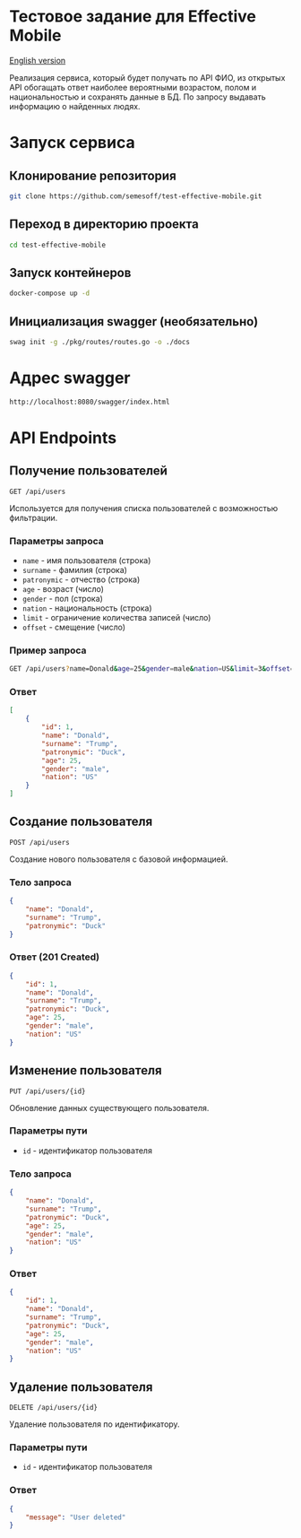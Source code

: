# Тестовое задание для Effective Mobile

[English version](README-EN.md)

Реализация сервиса, который будет получать по API ФИО, из открытых API обогащать
ответ наиболее вероятными возрастом, полом и национальностью и сохранять данные в
БД. По запросу выдавать информацию о найденных людях.

# Запуск сервиса

## Клонирование репозитория
```bash
git clone https://github.com/semesoff/test-effective-mobile.git
```

## Переход в директорию проекта
```bash
cd test-effective-mobile
```

## Запуск контейнеров
```bash
docker-compose up -d
```

## Инициализация swagger (необязательно)
```bash
swag init -g ./pkg/routes/routes.go -o ./docs
```

# Адрес swagger
```bash
http://localhost:8080/swagger/index.html
```

# API Endpoints

## Получение пользователей
`GET /api/users`

Используется для получения списка пользователей с возможностью фильтрации.

### Параметры запроса
- `name` - имя пользователя (строка)
- `surname` - фамилия (строка)
- `patronymic` - отчество (строка)
- `age` - возраст (число)
- `gender` - пол (строка)
- `nation` - национальность (строка)
- `limit` - ограничение количества записей (число)
- `offset` - смещение (число)

### Пример запроса
```bash
GET /api/users?name=Donald&age=25&gender=male&nation=US&limit=3&offset=2
```

### Ответ
```json
[
    {
        "id": 1,
        "name": "Donald",
        "surname": "Trump",
        "patronymic": "Duck",
        "age": 25,
        "gender": "male",
        "nation": "US"
    }
]
```

## Создание пользователя
`POST /api/users`

Создание нового пользователя с базовой информацией.

### Тело запроса
```json
{
    "name": "Donald",
    "surname": "Trump",
    "patronymic": "Duck"
}
```

### Ответ (201 Created)
```json
{
    "id": 1,
    "name": "Donald",
    "surname": "Trump",
    "patronymic": "Duck",
    "age": 25,
    "gender": "male",
    "nation": "US"
}
```

## Изменение пользователя
`PUT /api/users/{id}`

Обновление данных существующего пользователя.

### Параметры пути
- `id` - идентификатор пользователя

### Тело запроса
```json
{
    "name": "Donald",
    "surname": "Trump",
    "patronymic": "Duck",
    "age": 25,
    "gender": "male",
    "nation": "US"
}
```

### Ответ
```json
{
    "id": 1,
    "name": "Donald",
    "surname": "Trump",
    "patronymic": "Duck",
    "age": 25,
    "gender": "male",
    "nation": "US"
}
```

## Удаление пользователя
`DELETE /api/users/{id}`

Удаление пользователя по идентификатору.

### Параметры пути
- `id` - идентификатор пользователя

### Ответ
```json
{
    "message": "User deleted"
}
```